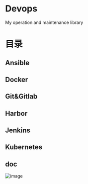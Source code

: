 # Devops
My operation and maintenance library
# 目录
## Ansible
## Docker
## Git&Gitlab
## Harbor
## Jenkins
## Kubernetes
## doc

![image](https://github.com/slinjing/devops/assets/82428737/54117b72-b0eb-4c5f-ad0c-88f20ca9b81b)
